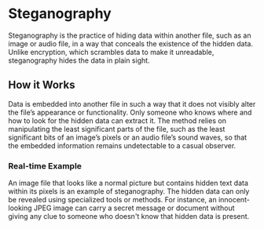# Steganography

Steganography is the practice of hiding data within another file, such as an image or audio file, in a way that conceals the existence of the hidden data. Unlike encryption, which scrambles data to make it unreadable, steganography hides the data in plain sight.

## How it Works

Data is embedded into another file in such a way that it does not visibly alter the file’s appearance or functionality. Only someone who knows where and how to look for the hidden data can extract it. The method relies on manipulating the least significant parts of the file, such as the least significant bits of an image’s pixels or an audio file’s sound waves, so that the embedded information remains undetectable to a casual observer.

### Real-time Example

An image file that looks like a normal picture but contains hidden text data within its pixels is an example of steganography. The hidden data can only be revealed using specialized tools or methods. For instance, an innocent-looking JPEG image can carry a secret message or document without giving any clue to someone who doesn't know that hidden data is present.
